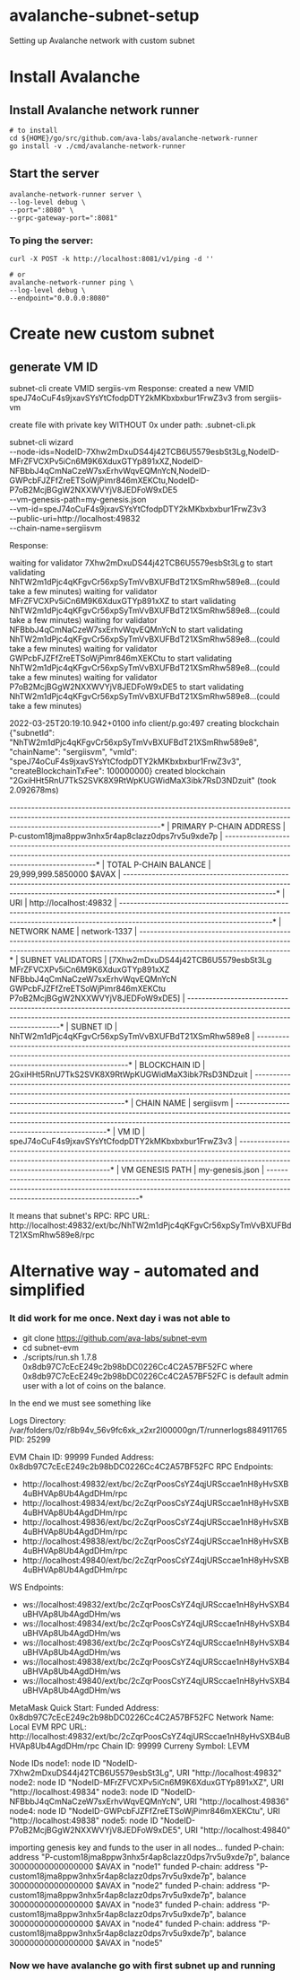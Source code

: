 # avalanche-subnet-setup
Setting up Avalanche network with custom subnet

# Install Avalanche

## Install Avalanche network runner
```
# to install
cd ${HOME}/go/src/github.com/ava-labs/avalanche-network-runner
go install -v ./cmd/avalanche-network-runner
```

## Start the server

```
avalanche-network-runner server \
--log-level debug \
--port=":8080" \
--grpc-gateway-port=":8081"
```

### To ping the server:
```
curl -X POST -k http://localhost:8081/v1/ping -d ''

# or
avalanche-network-runner ping \
--log-level debug \
--endpoint="0.0.0.0:8080"
```

# Create new custom subnet

## generate VM ID
subnet-cli create VMID sergiis-vm
Response:
created a new VMID speJ74oCuF4s9jxavSYsYtCfodpDTY2kMKbxbxbur1FrwZ3v3 from sergiis-vm

create file with private key WITHOUT 0x under path: .subnet-cli.pk

subnet-cli wizard \
--node-ids=NodeID-7Xhw2mDxuDS44j42TCB6U5579esbSt3Lg,NodeID-MFrZFVCXPv5iCn6M9K6XduxGTYp891xXZ,NodeID-NFBbbJ4qCmNaCzeW7sxErhvWqvEQMnYcN,NodeID-GWPcbFJZFfZreETSoWjPimr846mXEKCtu,NodeID-P7oB2McjBGgW2NXXWVYjV8JEDFoW9xDE5 \
--vm-genesis-path=my-genesis.json \
--vm-id=speJ74oCuF4s9jxavSYsYtCfodpDTY2kMKbxbxbur1FrwZ3v3 \
--public-uri=http://localhost:49832 \
--chain-name=sergiisvm

Response:

waiting for validator 7Xhw2mDxuDS44j42TCB6U5579esbSt3Lg to start validating NhTW2m1dPjc4qKFgvCr56xpSyTmVvBXUFBdT21XSmRhw589e8...(could take a few minutes)
waiting for validator MFrZFVCXPv5iCn6M9K6XduxGTYp891xXZ to start validating NhTW2m1dPjc4qKFgvCr56xpSyTmVvBXUFBdT21XSmRhw589e8...(could take a few minutes)
waiting for validator NFBbbJ4qCmNaCzeW7sxErhvWqvEQMnYcN to start validating NhTW2m1dPjc4qKFgvCr56xpSyTmVvBXUFBdT21XSmRhw589e8...(could take a few minutes)
waiting for validator GWPcbFJZFfZreETSoWjPimr846mXEKCtu to start validating NhTW2m1dPjc4qKFgvCr56xpSyTmVvBXUFBdT21XSmRhw589e8...(could take a few minutes)
waiting for validator P7oB2McjBGgW2NXXWVYjV8JEDFoW9xDE5 to start validating NhTW2m1dPjc4qKFgvCr56xpSyTmVvBXUFBdT21XSmRhw589e8...(could take a few minutes)


2022-03-25T20:19:10.942+0100	info	client/p.go:497	creating blockchain	{"subnetId": "NhTW2m1dPjc4qKFgvCr56xpSyTmVvBXUFBdT21XSmRhw589e8", "chainName": "sergiisvm", "vmId": "speJ74oCuF4s9jxavSYsYtCfodpDTY2kMKbxbxbur1FrwZ3v3", "createBlockchainTxFee": 100000000}
created blockchain "2GxiHHt5RnU7TkS2SVK8X9RtWpKUGWidMaX3ibk7RsD3NDzuit" (took 2.092678ms)

*-------------------------*-----------------------------------------------------------------------------------------------------------------------------------------------------------------------------*
| PRIMARY P-CHAIN ADDRESS | P-custom18jma8ppw3nhx5r4ap8clazz0dps7rv5u9xde7p                                                                                                                             |
*-------------------------*-----------------------------------------------------------------------------------------------------------------------------------------------------------------------------*
| TOTAL P-CHAIN BALANCE   | 29,999,999.5850000 $AVAX                                                                                                                                                    |
*-------------------------*-----------------------------------------------------------------------------------------------------------------------------------------------------------------------------*
| URI                     | http://localhost:49832                                                                                                                                                      |
*-------------------------*-----------------------------------------------------------------------------------------------------------------------------------------------------------------------------*
| NETWORK NAME            | network-1337                                                                                                                                                                |
*-------------------------*-----------------------------------------------------------------------------------------------------------------------------------------------------------------------------*
| SUBNET VALIDATORS       | [7Xhw2mDxuDS44j42TCB6U5579esbSt3Lg MFrZFVCXPv5iCn6M9K6XduxGTYp891xXZ NFBbbJ4qCmNaCzeW7sxErhvWqvEQMnYcN GWPcbFJZFfZreETSoWjPimr846mXEKCtu P7oB2McjBGgW2NXXWVYjV8JEDFoW9xDE5] |
*-------------------------*-----------------------------------------------------------------------------------------------------------------------------------------------------------------------------*
| SUBNET ID               | NhTW2m1dPjc4qKFgvCr56xpSyTmVvBXUFBdT21XSmRhw589e8                                                                                                                           |
*-------------------------*-----------------------------------------------------------------------------------------------------------------------------------------------------------------------------*
| BLOCKCHAIN ID           | 2GxiHHt5RnU7TkS2SVK8X9RtWpKUGWidMaX3ibk7RsD3NDzuit                                                                                                                          |
*-------------------------*-----------------------------------------------------------------------------------------------------------------------------------------------------------------------------*
| CHAIN NAME              | sergiisvm                                                                                                                                                                   |
*-------------------------*-----------------------------------------------------------------------------------------------------------------------------------------------------------------------------*
| VM ID                   | speJ74oCuF4s9jxavSYsYtCfodpDTY2kMKbxbxbur1FrwZ3v3                                                                                                                           |
*-------------------------*-----------------------------------------------------------------------------------------------------------------------------------------------------------------------------*
| VM GENESIS PATH         | my-genesis.json                                                                                                                                                             |
*-------------------------*-----------------------------------------------------------------------------------------------------------------------------------------------------------------------------*

It means that subnet's RPC: RPC URL: http://localhost:49832/ext/bc/NhTW2m1dPjc4qKFgvCr56xpSyTmVvBXUFBdT21XSmRhw589e8/rpc


# Alternative way - automated and simplified
### It did work for me once. Next day i was not able to 

- git clone https://github.com/ava-labs/subnet-evm
- cd subnet-evm
- ./scripts/run.sh 1.7.8 0x8db97C7cEcE249c2b98bDC0226Cc4C2A57BF52FC
where 0x8db97C7cEcE249c2b98bDC0226Cc4C2A57BF52FC is default admin user with a lot of coins on the balance.

In the end we must see something like 

Logs Directory: /var/folders/0z/r8b94v_56v9fc6xk_x2xr2l00000gn/T/runnerlogs884911765
PID: 25299

EVM Chain ID: 99999
Funded Address: 0x8db97C7cEcE249c2b98bDC0226Cc4C2A57BF52FC
RPC Endpoints:
- http://localhost:49832/ext/bc/2cZqrPoosCsYZ4qjURSccae1nH8yHvSXB4uBHVAp8Ub4AgdDHm/rpc
- http://localhost:49834/ext/bc/2cZqrPoosCsYZ4qjURSccae1nH8yHvSXB4uBHVAp8Ub4AgdDHm/rpc
- http://localhost:49836/ext/bc/2cZqrPoosCsYZ4qjURSccae1nH8yHvSXB4uBHVAp8Ub4AgdDHm/rpc
- http://localhost:49838/ext/bc/2cZqrPoosCsYZ4qjURSccae1nH8yHvSXB4uBHVAp8Ub4AgdDHm/rpc
- http://localhost:49840/ext/bc/2cZqrPoosCsYZ4qjURSccae1nH8yHvSXB4uBHVAp8Ub4AgdDHm/rpc

WS Endpoints:
- ws://localhost:49832/ext/bc/2cZqrPoosCsYZ4qjURSccae1nH8yHvSXB4uBHVAp8Ub4AgdDHm/ws
- ws://localhost:49834/ext/bc/2cZqrPoosCsYZ4qjURSccae1nH8yHvSXB4uBHVAp8Ub4AgdDHm/ws
- ws://localhost:49836/ext/bc/2cZqrPoosCsYZ4qjURSccae1nH8yHvSXB4uBHVAp8Ub4AgdDHm/ws
- ws://localhost:49838/ext/bc/2cZqrPoosCsYZ4qjURSccae1nH8yHvSXB4uBHVAp8Ub4AgdDHm/ws
- ws://localhost:49840/ext/bc/2cZqrPoosCsYZ4qjURSccae1nH8yHvSXB4uBHVAp8Ub4AgdDHm/ws

MetaMask Quick Start:
Funded Address: 0x8db97C7cEcE249c2b98bDC0226Cc4C2A57BF52FC
Network Name: Local EVM
RPC URL: http://localhost:49832/ext/bc/2cZqrPoosCsYZ4qjURSccae1nH8yHvSXB4uBHVAp8Ub4AgdDHm/rpc
Chain ID: 99999
Curreny Symbol: LEVM

Node IDs
node1: node ID "NodeID-7Xhw2mDxuDS44j42TCB6U5579esbSt3Lg", URI "http://localhost:49832"
node2: node ID "NodeID-MFrZFVCXPv5iCn6M9K6XduxGTYp891xXZ", URI "http://localhost:49834"
node3: node ID "NodeID-NFBbbJ4qCmNaCzeW7sxErhvWqvEQMnYcN", URI "http://localhost:49836"
node4: node ID "NodeID-GWPcbFJZFfZreETSoWjPimr846mXEKCtu", URI "http://localhost:49838"
node5: node ID "NodeID-P7oB2McjBGgW2NXXWVYjV8JEDFoW9xDE5", URI "http://localhost:49840"

importing genesis key and funds to the user in all nodes...
funded P-chain: address "P-custom18jma8ppw3nhx5r4ap8clazz0dps7rv5u9xde7p", balance 30000000000000000 $AVAX in "node1"
funded P-chain: address "P-custom18jma8ppw3nhx5r4ap8clazz0dps7rv5u9xde7p", balance 30000000000000000 $AVAX in "node2"
funded P-chain: address "P-custom18jma8ppw3nhx5r4ap8clazz0dps7rv5u9xde7p", balance 30000000000000000 $AVAX in "node3"
funded P-chain: address "P-custom18jma8ppw3nhx5r4ap8clazz0dps7rv5u9xde7p", balance 30000000000000000 $AVAX in "node4"
funded P-chain: address "P-custom18jma8ppw3nhx5r4ap8clazz0dps7rv5u9xde7p", balance 30000000000000000 $AVAX in "node5"

### Now we have avalanche go with first subnet up and running


